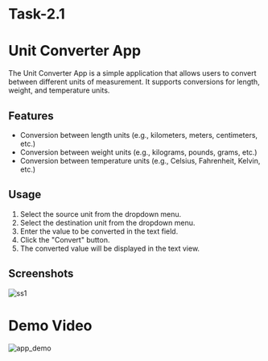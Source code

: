 # Task-2.1

# Unit Converter App

The Unit Converter App is a simple application that allows users to convert between different units of measurement. It supports conversions for length, weight, and temperature units.

## Features

- Conversion between length units (e.g., kilometers, meters, centimeters, etc.)
- Conversion between weight units (e.g., kilograms, pounds, grams, etc.)
- Conversion between temperature units (e.g., Celsius, Fahrenheit, Kelvin, etc.)

## Usage

1. Select the source unit from the dropdown menu.
2. Select the destination unit from the dropdown menu.
3. Enter the value to be converted in the text field.
4. Click the "Convert" button.
5. The converted value will be displayed in the text view.

## Screenshots


![ss1](https://github.com/PrabhKhinda/Task-2.1/assets/133014455/d19cff74-9833-4c37-af07-2d5013190705)


# Demo Video
![app_demo](https://github.com/PrabhKhinda/Task-2.1/assets/133014455/22b58032-55f3-446e-b28e-23728acfe034)


